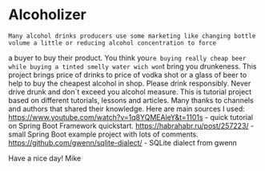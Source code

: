 # Alcoholizer
    Many alcohol drinks producers use some marketing like changing bottle volume a little or reducing alcohol concentration to force 
 a buyer to buy their product. You think you`re buying really cheap beer while buying a tinted smelly water wich won`t bring you 
 drunkeness. This project brings price of drinks to price of vodka shot or a glass of beer to help to buy the cheapest 
 alcohol in shop. Please drink responsibly. Never drive drunk and don`t exceed you alcohol measure.
    This is tutorial project based on different tutorials, lessons and articles. Many thanks to channels and authors that shared their
  knowledge. Here are main sources I used:
  https://www.youtube.com/watch?v=1q8YQMEAleY&t=1101s - quick tutorial on Spring Boot Framework quickstart.
  https://habrahabr.ru/post/257223/ - small Spring Boot example project with lots of comments.
  https://github.com/gwenn/sqlite-dialect/ - SQLite dialect from gwenn
  
  Have a nice day!
  Mike
